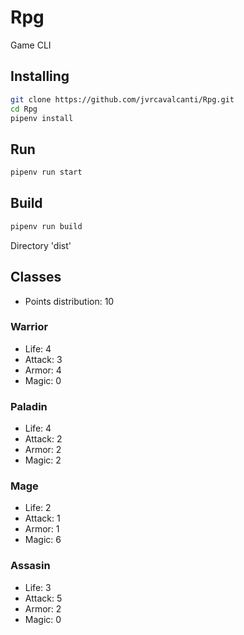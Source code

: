 # Rpg

Game CLI

## Installing

```bash
git clone https://github.com/jvrcavalcanti/Rpg.git
cd Rpg
pipenv install
```

## Run

```bash
pipenv run start
```

## Build

```bash
pipenv run build
```

Directory 'dist'

## Classes

* Points distribution: 10

### Warrior
- Life: 4
- Attack: 3
- Armor: 4
- Magic: 0

### Paladin
- Life: 4
- Attack: 2
- Armor: 2
- Magic: 2

### Mage
- Life: 2
- Attack: 1
- Armor: 1
- Magic: 6

### Assasin
- Life: 3
- Attack: 5
- Armor: 2
- Magic: 0
